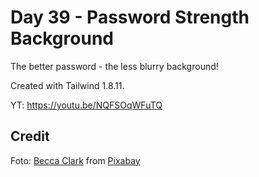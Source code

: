 # Day 39 - Password Strength Background

The better password - the less blurry background!

Created with Tailwind 1.8.11.

YT: https://youtu.be/NQFSOqWFuTQ

## Credit

Foto: <a href="https://pixabay.com/pl/users/theglassdesk-149631/?utm_source=link-attribution&utm_medium=referral&utm_campaign=image&utm_content=2325627"> Becca Clark</a> from <a href="https://pixabay.com/pl//?utm_source=link-attribution&utm_medium=referral&utm_campaign=image&utm_content=2325627"> Pixabay</a>
